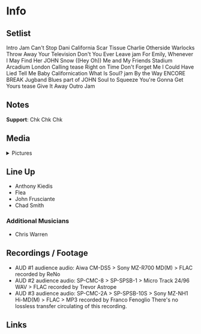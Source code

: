 # Info

## Setlist

Intro Jam
Can't Stop
Dani California
Scar Tissue
Charlie
Otherside
Warlocks
Throw Away Your Television
Don't You Ever Leave jam
For Emily, Whenever I May Find Her JOHN
Snow ((Hey Oh))
Me and My Friends
Stadium Arcadium
London Calling tease
Right on Time
Don't Forget Me
I Could Have Lied
Tell Me Baby
Californication
What Is Soul? jam
By the Way
ENCORE BREAK
Jugband Blues part of JOHN
Soul to Squeeze
You're Gonna Get Yours tease
Give It Away
Outro Jam

## Notes

**Support**: Chk Chk Chk

## Media 

<details>
  <summary>Pictures</summary>
  <!--<img alt="Setlist" title="Setlist" src="_.jpg" height="200" />
  <img alt="Flyer" title="Flyer" src="_.jpg" height="200" />
  <img alt="Clipper" title="Clipper" src="_.jpg" height="200" />
  <img alt="Ticket" title="Ticket" src="_.jpg" height="200" />
  -->
</details>

## Line Up

* Anthony Kiedis
* Flea
* John Frusciante
* Chad Smith

### Additional Musicians

* Chris Warren

## Recordings / Footage

* AUD #1 audience audio: Aiwa CM-DS5 > Sony MZ-R700 MD(M) > FLAC recorded by ReNo
* AUD #2 audience audio: SP-CMC-8 > SP-SPSB-1 > Micro Track 24/96 WAV > FLAC recorded by Trevor Astrope  
* AUD #3 audience audio: SP-CMC-2A > SP-SPSB-10S > Sony MZ-NH1 Hi-MD(M) > FLAC > MP3 recorded by Franco Fenoglio There's no lossless transfer circulating of this recording.

## Links